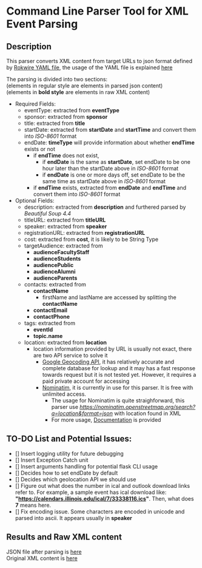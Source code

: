 # Command Line Parser Tool for XML Event Parsing

## Description

This parser converts XML content from target URLs to json format defined by [Rokwire YAML file](https://github.com/rokwire/rokwire-building-blocks-api/blob/develop/rokwire.yaml), the usage of the YAML file is explained [here](https://github.com/rokwire/rokwire-building-blocks-api)

The parsing is divided into two sections:<br />
(elements in regular style are elements in parsed json content)<br />
(elements in **bold style** are elements in raw XML content)
- Required Fields:
    - eventType: extracted from **eventType**
    - sponsor: extracted from **sponsor** 
    - title: extracted from **title**
    - startDate: extracted from **startDate** and **startTime** and convert them into *ISO-8601* format
    - endDate: **timeType** will provide information about whether **endTime** exists or not
        * if **endTime** does not exist, 
            - if **endDate** is the same as **startDate**, set endDate to be one hour later than the startDate above in *ISO-8601* format
            - if **endDate** is one or more days off, set endDate to be the same time as startDate above in *ISO-8601* format
        * if **endTime** exists, extracted from **endDate** and **endTime** and convert them into *ISO-8601* format
- Optional Fields:
    - description: extracted from **description** and furthered parsed by *Beautiful Soup 4.4* 
    - titleURL: extracted from **titleURL** 
    - speaker: extracted from **speaker** 
    - registrationURL: extracted from **registrationURL** 
    - cost: extracted from **cost**, it is likely to be String Type
    - targetAudience: extracted from
        * **audienceFacultyStaff**
        * **audienceStudents**
        * **audiencePublic**
        * **audienceAlumni**
        * **audienceParents**
    - contacts: extracted from 
        * **contactName**
            - firstName and lastName are accessed by splitting the **contactName**
        * **contactEmail**
        * **contactPhone** 
    - tags: extracted from 
        * **eventId** 
        * **topic.name** 
    - location: extracted from **location** 
        * location information provided by URL is usually not exact, there are two API service to solve it
            - [Google Geocoding API](https://cloud.google.com/maps-platform/), it has relatively accurate and complete database for lookup and it may has a fast response towards request but it is not tested yet. However, it requires a paid private account for accessing
            - [Nominatim](http://nominatim.org/), it is currently in use for this parser. It is free with unlimited access. 
                * The usage for Nominatim is quite straighforward, this parser use *https://nominatim.openstreetmap.org/search?q=location&format=json* with location found in XML
                * For more usage, [Documentation](http://nominatim.org/release-docs/latest/api/Overview/) is provided

## TO-DO List and Potential Issues:
- [] Insert logging utility for future debugging
- [] Insert Exception Catch unit
- [] Insert arguments handling for potential flask CLI usage
- [] Decides how to set endDate by default
- [] Decides which geolocation API we should use
- [] Figure out what does the number in ical and outlook download links refer to. For example, a sample event has ical download like: **"https://calendars.illinois.edu/ical/7/33338116.ics"**. Then, what does **7** means here. 
- [] Fix encoding issue. Some characters are encoded in unicode and parsed into ascii. It appears usually in **speaker**

## Results and Raw XML content

JSON file after parsing is [here](./eventsExample.json)<br />
Original XML content is [here](./eventsExample.xml)
